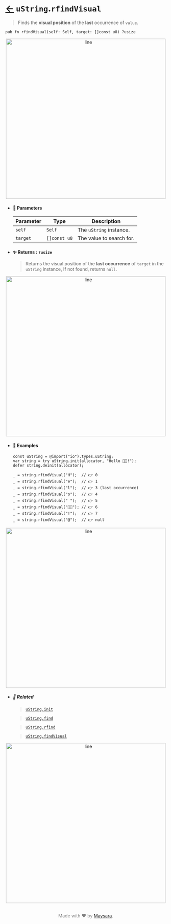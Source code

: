 # [←](../uString.md) `uString`.`rfindVisual`

> Finds the **visual position** of the **last** occurrence of `value`.

```zig
pub fn rfindVisual(self: Self, target: []const u8) ?usize
```

<div align="center">
<img src="https://raw.githubusercontent.com/Super-ZIG/io/refs/heads/main/dist/img/md/line.png" alt="line" style="width:500px;"/>
</div>

- #### 🧩 Parameters

    | Parameter | Type         | Description                        |
    | --------- | ------------ | ---------------------------------- |
    | `self`    | `Self`       | The `uString` instance.             |
    | `target`  | `[]const u8` | The value to search for. |

- #### ✨ Returns : `?usize`

    > Returns the visual position of the **last occurrence** of `target` in the `uString` instance, If not found, returns `null`.

<div align="center">
<img src="https://raw.githubusercontent.com/Super-ZIG/io/refs/heads/main/dist/img/md/line.png" alt="line" style="width:500px;"/>
</div>

- #### 🧪 Examples

    ```zig
    const uString = @import("io").types.uString;
    var string = try uString.init(allocator, "Hello 👨‍🏭!");
    defer string.deinit(allocator);
    ```

    ```zig
    _ = string.rfindVisual("H");  // 👉 0
    _ = string.rfindVisual("e");  // 👉 1
    _ = string.rfindVisual("l");  // 👉 3 (last occurrence)
    _ = string.rfindVisual("o");  // 👉 4
    _ = string.rfindVisual(" ");  // 👉 5
    _ = string.rfindVisual("👨‍🏭"); // 👉 6
    _ = string.rfindVisual("!");  // 👉 7
    _ = string.rfindVisual("@");  // 👉 null
    ```

<div align="center">
<img src="https://raw.githubusercontent.com/Super-ZIG/io/refs/heads/main/dist/img/md/line.png" alt="line" style="width:500px;"/>
</div>

- ##### 🔗 Related

  > [`uString.init`](./init.md)

  > [`uString.find`](./find.md)

  > [`uString.rfind`](./rfind.md)

  > [`uString.findVisual`](./findVisual.md)

<div align="center">
<img src="https://raw.githubusercontent.com/Super-ZIG/io/refs/heads/main/dist/img/md/line.png" alt="line" style="width:500px;"/>
</div>

<p align="center" style="color:grey;"><br />Made with ❤️ by <a href="http://github.com/maysara-elshewehy" target="blank">Maysara</a>.</p>